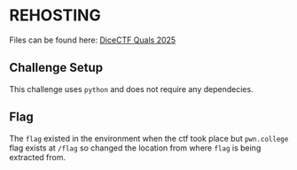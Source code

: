 # REHOSTING

Files can be found here: [DiceCTF Quals 2025](https://github.com/dicegang/dicectf-quals-2025-challenges/blob/main/crypto/vorpal-sword)

## Challenge Setup
This challenge uses `python` and does not require any dependecies.

## Flag
The `flag` existed in the environment when the ctf took place but `pwn.college` flag exists at `/flag` so changed the location from where `flag` is being extracted from.